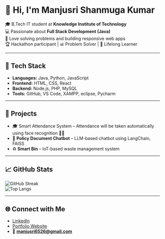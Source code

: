 # 👋 Hi, I'm Manjusri Shanmuga Kumar  

🎓 B.Tech IT student at **Knowledge Institute of Technology**  
💻 Passionate about **Full Stack Development (Java)**  
🚀 Love solving problems and building responsive web apps  
🏆 Hackathon participant | 📊 Problem Solver | 🌱 Lifelong Learner  

---

## 🔧 Tech Stack
- **Languages:** Java, Python, JavaScript  
- **Frontend:** HTML, CSS, React  
- **Backend:** Node.js, PHP, MySQL  
- **Tools:** GitHub, VS Code, XAMPP, eclipse, Pycharm

---

## 📌 Projects
- 🎓 Smart Attendance System – Attendance will be taken automatically using face recognition 👤📸
- 🤖 **Policy Document Chatbot** – LLM-based chatbot using LangChain, FAISS  
- ♻️ **Smart Bin** – IoT-based waste management system  

---

## 📈 GitHub Stats
![GitHub Streak](https://github-readme-streak-stats.herokuapp.com/?user=MANJUSRI06&theme=tokyonight)  
![Top Langs](https://github-readme-stats.vercel.app/api/top-langs/?username=MANJUSRI06&layout=compact&theme=tokyonight)  

---

## 🌐 Connect with Me
- [LinkedIn](https://www.linkedin.com/in/manjusri-shanmugakumar-9a761b28a/)  
- [Portfolio Website](https://wsplportfolio.netlify.app/)  
- 📧 **manjusri6526@gmail.com**
